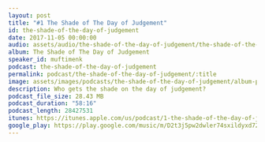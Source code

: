 ```yaml
---
layout: post
title: "#1 The Shade of The Day of Judgement"
id: the-shade-of-the-day-of-judgement
date: 2017-11-05 00:00:00
audio: assets/audio/the-shade-of-the-day-of-judgement/the-shade-of-the-day-of-judgement.mp3
album: The Shade of The Day of Judgement
speaker_id: muftimenk
podcast: the-shade-of-the-day-of-judgement
permalink: podcast/the-shade-of-the-day-of-judgement/:title
image: assets/images/podcasts/the-shade-of-the-day-of-judgement/album-picture-small.jpg
description: Who gets the shade on the day of judgement?
podcast_file_size: 28.43 MB
podcast_duration: "58:16"
podcast_length: 28427531
itunes: https://itunes.apple.com/us/podcast/1-the-shade-of-the-day-of-judgement/id1312647156?i=1000394707227
google_play: https://play.google.com/music/m/D2t3j5pw2dwler74sxildyxd72i?t=1_The_Shade_of_The_Day_of_Judgement-The_Shade_of_The_Day_of_Judgement
---
```

